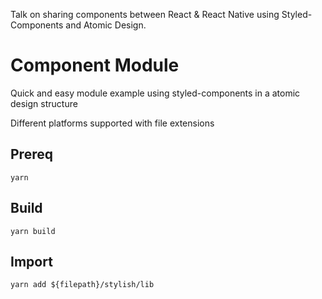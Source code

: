 Talk on sharing components between React & React Native using Styled-Components and Atomic Design.

# Component Module

Quick and easy module example using styled-components in a atomic design structure

Different platforms supported with file extensions

## Prereq
```yarn```

## Build
```yarn build```

## Import
```yarn add ${filepath}/stylish/lib```

